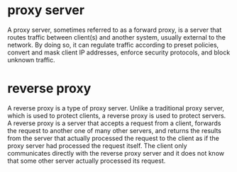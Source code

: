 # proxy server

A proxy server, sometimes referred to as a forward proxy, is a server that routes traffic between client(s) and another system, usually 
external to the network. By doing so, it can regulate traffic according to preset policies, convert and mask client IP addresses, enforce
security protocols, and block unknown traffic.

# reverse proxy

A reverse proxy is a type of proxy server.  Unlike a traditional proxy server, which is used to protect clients, a reverse proxy is used to 
protect servers. A reverse proxy is a server that accepts a request from a client, forwards the request to another one of many other servers,
and returns the results from the server that actually processed the request to the client as if the proxy server had processed the request itself. 
The client only communicates directly with the reverse proxy server and it does not know that some other server actually processed its request. 
